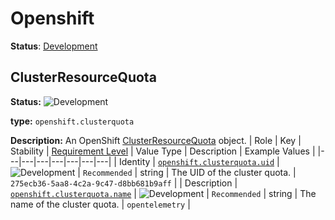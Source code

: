 # Openshift

**Status**: [Development][DocumentStatus]

## ClusterResourceQuota

<!-- semconv entity.openshift.clusterquota -->
<!-- NOTE: THIS TEXT IS AUTOGENERATED. DO NOT EDIT BY HAND. -->
<!-- see templates/registry/markdown/snippet.md.j2 -->
<!-- prettier-ignore-start -->
<!-- markdownlint-capture -->
<!-- markdownlint-disable -->

**Status:** ![Development](https://img.shields.io/badge/-development-blue)

**type:** `openshift.clusterquota`

**Description:** An OpenShift [ClusterResourceQuota](https://docs.redhat.com/en/documentation/openshift_container_platform/4.19/html/schedule_and_quota_apis/clusterresourcequota-quota-openshift-io-v1#clusterresourcequota-quota-openshift-io-v1) object.
| Role | Key | Stability | [Requirement Level](https://opentelemetry.io/docs/specs/semconv/general/attribute-requirement-level/) | Value Type | Description | Example Values |
|---|---|---|---|---|---|---|
| Identity | [`openshift.clusterquota.uid`](/docs/registry/attributes/openshift.md) | ![Development](https://img.shields.io/badge/-development-blue) | `Recommended` | string | The UID of the cluster quota. | `275ecb36-5aa8-4c2a-9c47-d8bb681b9aff` |
| Description | [`openshift.clusterquota.name`](/docs/registry/attributes/openshift.md) | ![Development](https://img.shields.io/badge/-development-blue) | `Recommended` | string | The name of the cluster quota. | `opentelemetry` |


<!-- markdownlint-restore -->
<!-- prettier-ignore-end -->
<!-- END AUTOGENERATED TEXT -->
<!-- endsemconv -->

[DocumentStatus]: https://opentelemetry.io/docs/specs/otel/document-status
